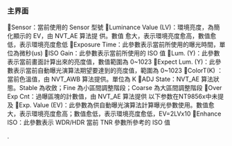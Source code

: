 ### 主界面
Sensor：當前使用的  Sensor 型號
Luminance Value (LV)：環境亮度，為簡化顯示的  EV，由  NVT_AE 算法提 供。數值 愈大，表示環境亮度愈高，數值愈低，表示環境亮度愈低
Exposure Time：此參數表示當前所使用的曝光時間，單位為微秒(us)
ISO Gain：此參數表示當前所使用的    ISO  值
Lum. (Y)：此參數表示當前畫面計算出來的亮度值，數值範圍為  0~1023
Expect Lum. (Y)：此參數表示當前自動曝光演算法期望要達到的亮度值，範圍為 0~1023
ColorT(K) ：當前色溫值，由  NVT_AWB 算法提供。單位為  K
ADJ State：NVT_AE 算法狀態。Stable 為收斂；Fine 為小區間調整階段；Coarse 為大區間調整階段
Over Exp Cnt：過曝區塊的計數值，由  NVT_AE 算法提供
以下参数在NT9856x中未提及
	Exp. Value (EV)：此參數為供自動曝光演算法計算曝光參數使用。數值愈大，表示環境亮度愈高；數值愈低，表示環境亮度愈低，EV=2LVx10
Enhance ISO：此參數表示 WDR/HDR 當前 TNR 參數所參考的    ISO  值




.


